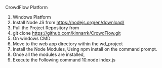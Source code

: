 CrowdFlow Platform

1. Windows Platform
2. Install Node JS from https://nodejs.org/en/download/
3. Pull the Project Repository from 
4. git clone https://github.com/kinnarrk/CrowdFlow.git
5. On windows CMD 
6. Move to the web app directory within the wd_project
7. Install the Node Modules, Using npm install on the command prompt. 
8. Once all the modules are installed, 
9. Execute the Following command 
10.node index.js
